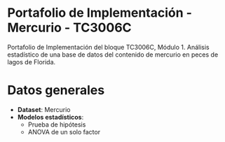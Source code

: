 # Portafolio de Implementación - Mercurio - TC3006C
Portafolio de Implementación del bloque TC3006C, Módulo 1.  Análisis estadístico de una base de datos del contenido de mercurio en peces de lagos de Florida.

# Datos generales

- **Dataset**: Mercurio
- **Modelos estadísticos**:
  -  Prueba de hipótesis
  -  ANOVA de un solo factor
